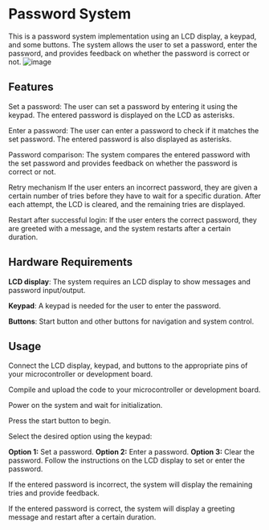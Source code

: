 # Password System 
This is a password system implementation using an LCD display, a keypad, and some buttons. The system allows the user to set a password, enter the password, and provides feedback on whether the password is correct or not.
![image](https://github.com/Mazen-Omar/Password-system/assets/112568201/a59990a0-70e7-4c0c-95a9-7bd1de98d0d8)


## Features
 Set a password: The user can set a password by entering it using the keypad. The entered password is displayed on the LCD as asterisks.

 Enter a password: The user can enter a password to check if it matches the set password. The entered password is also displayed as asterisks.

 Password comparison: The system compares the entered password with the set password and provides feedback on whether the password is correct or not.

 Retry mechanism If the user enters an incorrect password, they are given a certain number of tries before they have to wait for a specific duration. After each attempt, the LCD is cleared, and the remaining tries are displayed.

Restart after successful login: If the user enters the correct password, they are greeted with a message, and the system restarts after a certain duration.

## Hardware Requirements
 **LCD display**: The system requires an LCD display to show messages and password input/output.

 **Keypad**: A keypad is needed for the user to enter the password.

**Buttons**: Start button and other buttons for navigation and system control.

## Usage
Connect the LCD display, keypad, and buttons to the appropriate pins of your microcontroller or development board.

Compile and upload the code to your microcontroller or development board.

Power on the system and wait for initialization.

Press the start button to begin.

Select the desired option using the keypad:

**Option 1:** Set a password.
**Option 2:** Enter a password.
**Option 3:** Clear the password.
Follow the instructions on the LCD display to set or enter the password.

If the entered password is incorrect, the system will display the remaining tries and provide feedback.

If the entered password is correct, the system will display a greeting message and restart after a certain duration.

